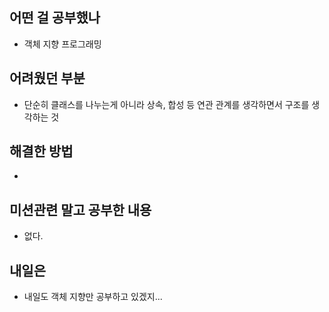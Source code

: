 ## **어떤 걸 공부했나**

- 객체 지향 프로그래밍

## **어려웠던 부분**

- 단순히 클래스를 나누는게 아니라 상속, 합성 등 연관 관계를 생각하면서 구조를 생각하는 것

## **해결한 방법**
- 

## **미션관련 말고 공부한 내용**

- 없다.

## **내일은**
- 내일도 객체 지향만 공부하고 있겠지...
